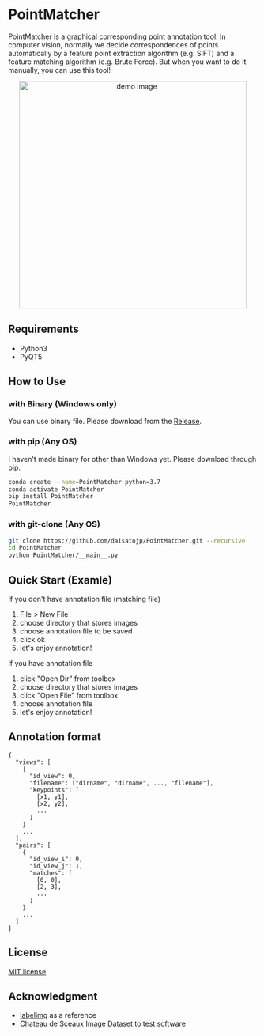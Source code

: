 # PointMatcher

 PointMatcher is a graphical corresponding point annotation tool. In computer vision, normally we decide correspondences of points automatically by a feature point extraction algorithm (e.g. SIFT) and a feature matching algorithm (e.g. Brute Force). But when you want to do it manually, you can use this tool!

<p align="center"><img src="demo/main_window.jpg" alt="demo image" width="460"></img></p>

## Requirements

* Python3
* PyQT5

## How to Use

### with Binary (Windows only)

You can use binary file. Please download from the [Release](https://github.com/daisatojp/PointMatcher/releases).

### with pip (Any OS)

I haven't made binary for other than Windows yet. Please download through pip.

```bash
conda create --name=PointMatcher python=3.7
conda activate PointMatcher
pip install PointMatcher
PointMatcher
```

### with git-clone (Any OS)

```bash
git clone https://github.com/daisatojp/PointMatcher.git --recursive
cd PointMatcher
python PointMatcher/__main__.py
```

## Quick Start (Examle)

If you don't have annotation file (matching file)

1. File > New File
2. choose directory that stores images
3. choose annotation file to be saved
4. click ok
5. let's enjoy annotation!

If you have annotation file

1. click "Open Dir" from toolbox
2. choose directory that stores images
3. click "Open File" from toolbox
4. choose annotation file
5. let's enjoy annotation!

## Annotation format

```text
{
  "views": [
    {
      "id_view": 0,
      "filename": ["dirname", "dirname", ..., "filename"],
      "keypoints": [
        [x1, y1],
        [x2, y2],
        ...
      ]
    }
    ...
  ],
  "pairs": [
    {
      "id_view_i": 0,
      "id_view_j": 1,
      "matches": [
        [0, 0],
        [2, 3],
        ...
      ]
    }
    ...
  ]
}
```

## License

[MIT license](https://github.com/daisatojp/PointMatcher/blob/master/LICENSE)

## Acknowledgment

* [labelimg](https://github.com/tzutalin/labelImg) as a reference
* [Chateau de Sceaux Image Dataset](https://github.com/openMVG/ImageDataset_SceauxCastle) to test software
